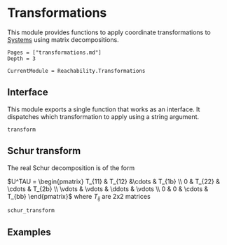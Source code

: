 # Transformations

This module provides functions to apply coordinate transformations to
[Systems](@ref) using matrix decompositions.

```@contents
Pages = ["transformations.md"]
Depth = 3
```

```@meta
CurrentModule = Reachability.Transformations
```

## Interface

This module exports a single function that works as an interface. It dispatches
which transformation to apply using a string argument.

```@docs
transform
```

## Schur transform

The real Schur decomposition is of the form

$U^TAU = \begin{pmatrix}
T_{11} & T_{12} &\cdots & T_{1b} \\
0 & T_{22} & \cdots & T_{2b} \\
\vdots & \vdots & \ddots & \vdots \\
0 & 0 & \cdots & T_{bb}
\end{pmatrix}$
where $T_{ij}$ are 2x2 matrices


```@docs
schur_transform
```

## Examples
